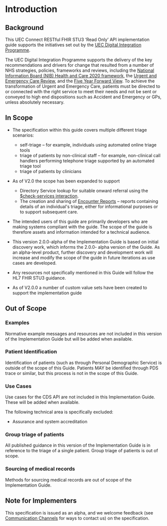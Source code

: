 # Introduction #

## Background ##

This UEC Connect RESTful FHIR STU3 ‘Read Only’ API implementation guide supports the initiatives set out by the [UEC Digital Integration Programme](https://digital.nhs.uk/about-nhs-digital/our-work/transforming-health-and-care-through-technology/urgent-and-emergency-care-domain-b/urgent-and-emergency-care-digital-integration).

The UEC Digital Integration Programme supports the delivery of the key recommendations and drivers for change that resulted from a number of NHS strategies, policies, frameworks and reviews, including the [National Information Board (NIB) Health and Care 2020 framework]( https://www.gov.uk/government/publications/personalised-health-and-care-2020), 
the [Urgent and Emergency Care Review](https://www.england.nhs.uk/wp-content/uploads/2015/06/trans-uec.pdf), and the [Five Year Forward View](https://www.england.nhs.uk/five-year-forward-view/). To achieve the transformation of Urgent and Emergency Care, patients must be directed to or connected with the right service to meet their needs and not be sent or conveyed to high end dispositions such as Accident and Emergency or GPs, unless absolutely necessary.  

## In Scope ##

- The specification within this guide covers multiple different triage scenarios:
  - self-triage – for example, individuals using automated online triage tools
  - triage of patients by non-clinical staff – for example, non-clinical call handlers performing telephone triage supported by an automated triage tool
  - triage of patients by clinicians

- As of V2.0 the scope has been expanded to support 
    - Directory Service lookup for suitable onward referral using the [$check-services interaction](api_check_services.html). 
    - The creation and sharing of [Encounter Reports](api_encounter.html) – reports containing details of an individual's triage, either for informational purposes or to support subsequent care.
- The intended users of this guide are primarily developers who are making systems compliant with the guide. The scope of the guide is therefore assets and information intended for a technical audience.
- This version 2.0.0-alpha of the Implementation Guide is based on initial discovery work, which informs the 2.0.0- alpha version of the Guide. As an alpha-level product, further discovery and development work will increase and modify the scope of the guide in future iterations as use cases are developed.
- Any resources not specifically mentioned in this Guide will follow the HL7 FHIR STU3 guidance. 
- As of V2.0.0 a number of custom value sets have been created to support the implementation guide


## Out of Scope ##

### Examples ###
Normative example messages and resources are not included in this version of the Implementation Guide but will be added when available.

### Patient Identification ###
Identification of patients (such as through Personal Demographic Service) is outside of the scope of this Guide. Patients MAY be identified through PDS trace or similar, but this process is not in the scope of this Guide.

### Use Cases ###
Use cases for the CDS API are not included in this Implementation Guide. These will be added when available.

The following technical area is specifically excluded:
* Assurance and system accreditation

### Group triage of patients ###
All published guidance in this version of the Implementation Guide is in reference to the triage of a single patient. Group triage of patients is out of scope.

### Sourcing of medical records ###
Methods for sourcing medical records are out of scope of the Implementation Guide.


## Note for Implementers ##
This specification is issued as an alpha, and we welcome feedback (see [Communication Channels](support_communications.html) for ways to contact us) on the specification.
